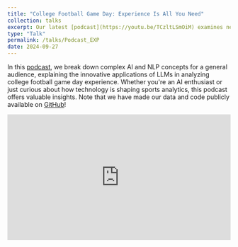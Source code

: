 ```yaml
---
title: "College Football Game Day: Experience Is All You Need"
collection: talks
excerpt: Our latest [podcast](https://youtu.be/TCzltLSmOiM) examines new research published in _Sport Management Review_ that uses advanced AI language models to analyze fan sentiment in college football stadium reviews, revealing valuable insights for college football game day experience management and operations.
type: "Talk"
permalink: /talks/Podcast_EXP
date: 2024-09-27
---
```


In this [podcast](https://youtu.be/TCzltLSmOiM), we break down complex AI and NLP concepts for a general audience, explaining the innovative applications of LLMs in analyzing college football game day experience. Whether you're an AI enthusiast or just curious about how technology is shaping sports analytics, this podcast offers valuable insights. Note that we have made our data and code publicly available on [GitHub](https://github.com/TyrealQ/Experience-is-all-you-need_SMR)!

<iframe src="https://www.youtube.com/embed/TCzltLSmOiM" 
    style="display: block; width: 100%; aspect-ratio: 16/9; margin-bottom: 1em;"
    frameborder="0" 
    allow="accelerometer; autoplay; clipboard-write; encrypted-media; gyroscope; picture-in-picture" 
    allowfullscreen>
</iframe>
